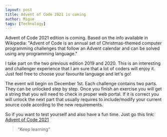 ```yaml
---
layout: post
title: Advent of Code 2021 is coming
author: Migue
tags: [Technology]
---
```


Advent of Code 2021 edition is coming. Based on the info available in Wikipedia: "Advent of Code is an annual set of Christmas-themed computer programming challenges that follow an Advent calendar and can be solved using any programming language."
   
I take part on the two previous edition 2019 and 2020. This is an interesting and challenger experience that I am sure that a lot of coders will enjoy it. Just feel free to choose your favourite language and let's go!
   
The event will begin on December 1st. Each challenge contains two parts. They can be unlocked step by step. Once you finish an exercise you will get a string that you will need to check in proper web portal. If it is correct you will unlock the next part that usually requires to include/modify your current source code acording to the new requirements.
   
So if you want to test yourself and also have a fun time. Just go this link: [Advent of Code 2021](https://adventofcode.com/)

> “Keep learning”